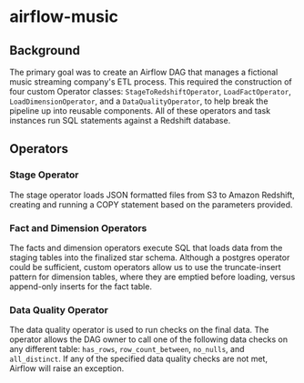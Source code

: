 # airflow-music

## Background
The primary goal was to create an Airflow DAG that manages a fictional music streaming company's ETL process. This required the construction of four custom Operator classes: `StageToRedshiftOperator`, `LoadFactOperator`, `LoadDimensionOperator`, and a `DataQualityOperator`, to help break the pipeline up into reusable components. All of these operators and task instances run SQL statements against a Redshift database. 
 
## Operators

### Stage Operator
The stage operator loads JSON formatted files from S3 to Amazon Redshift, creating and running a COPY statement based on the parameters provided. 

### Fact and Dimension Operators
The facts and dimension operators execute SQL that loads data from the staging tables into the finalized star schema. Although a postgres operator could be sufficient, custom operators allow us to use the truncate-insert pattern for dimension tables, where they are emptied before loading, versus append-only inserts for the fact table. 
 
### Data Quality Operator
The data quality operator is used to run checks on the final data. The operator allows the DAG owner to call one of the following data checks on any different table: `has_rows`, `row_count_between`, `no_nulls`, and `all_distinct`. If any of the specified data quality checks are not met, Airflow will raise an exception.   

